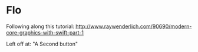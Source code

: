 # Flo

Following along this tutorial:
http://www.raywenderlich.com/90690/modern-core-graphics-with-swift-part-1

Left off at:  "A Second button"


